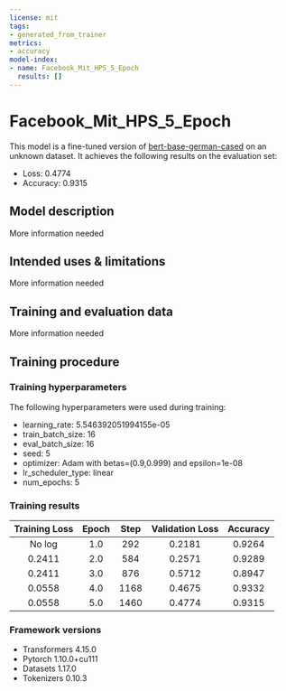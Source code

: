 ```yaml
---
license: mit
tags:
- generated_from_trainer
metrics:
- accuracy
model-index:
- name: Facebook_Mit_HPS_5_Epoch
  results: []
---
```


<!-- This model card has been generated automatically according to the information the Trainer had access to. You
should probably proofread and complete it, then remove this comment. -->

# Facebook_Mit_HPS_5_Epoch

This model is a fine-tuned version of [bert-base-german-cased](https://huggingface.co/bert-base-german-cased) on an unknown dataset.
It achieves the following results on the evaluation set:
- Loss: 0.4774
- Accuracy: 0.9315

## Model description

More information needed

## Intended uses & limitations

More information needed

## Training and evaluation data

More information needed

## Training procedure

### Training hyperparameters

The following hyperparameters were used during training:
- learning_rate: 5.546392051994155e-05
- train_batch_size: 16
- eval_batch_size: 16
- seed: 5
- optimizer: Adam with betas=(0.9,0.999) and epsilon=1e-08
- lr_scheduler_type: linear
- num_epochs: 5

### Training results

| Training Loss | Epoch | Step | Validation Loss | Accuracy |
|:-------------:|:-----:|:----:|:---------------:|:--------:|
| No log        | 1.0   | 292  | 0.2181          | 0.9264   |
| 0.2411        | 2.0   | 584  | 0.2571          | 0.9289   |
| 0.2411        | 3.0   | 876  | 0.5712          | 0.8947   |
| 0.0558        | 4.0   | 1168 | 0.4675          | 0.9332   |
| 0.0558        | 5.0   | 1460 | 0.4774          | 0.9315   |


### Framework versions

- Transformers 4.15.0
- Pytorch 1.10.0+cu111
- Datasets 1.17.0
- Tokenizers 0.10.3
